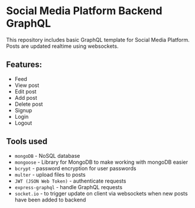 # Social Media Platform Backend GraphQL

This repository includes basic GraphQL template for Social Media Platform. Posts are updated realtime using websockets.

## Features:

- Feed
- View post
- Edit post
- Add post
- Delete post
- Signup
- Login
- Logout

## Tools used

- `mongoDB` - NoSQL database
- `mongoose` - Library for MongoDB to make working with mongoDB easier
- `bcrypt` - password encryption for user passwords
- `multer` - upload files to posts
- `JWT (JSON Web Token)` - authenticate requests
- `express-graphql` - handle GraphQL requests
- `socket.io` - to trigger update on client via websockets when new posts have been added to backend
